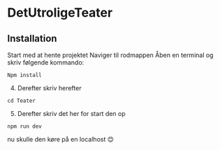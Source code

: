 # DetUtroligeTeater

## Installation
Start med at hente projektet
Naviger til rodmappen
Åben en terminal og skriv følgende kommando:
```
Npm install
```
4. Derefter skriv herefter
```
cd Teater
```
5. Derefter skriv det her for start den op
```
npm run dev
```
nu skulle den køre på en localhost 😊
